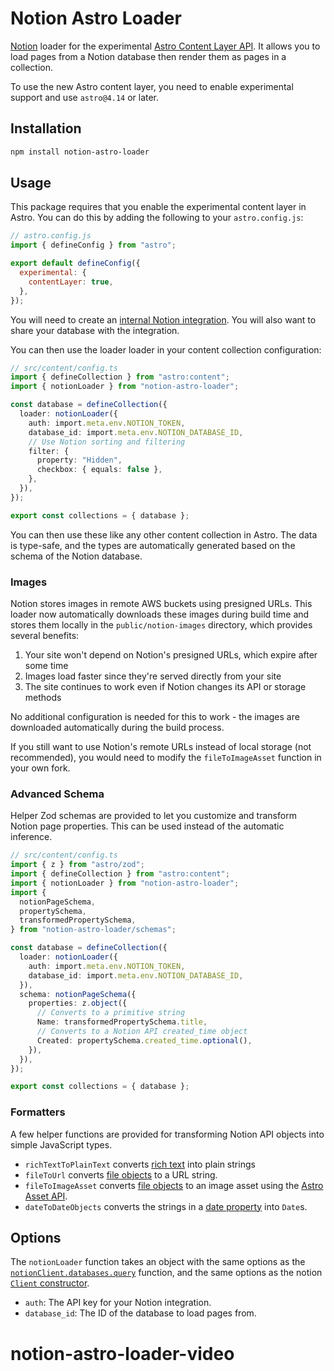# Notion Astro Loader

[Notion](https://developers.notion.com/) loader for the experimental [Astro Content Layer API](https://astro.build/blog/astro-4140/#experimental-content-layer-api). It allows you to load pages from a Notion database then render them as pages in a collection.

To use the new Astro content layer, you need to enable experimental support and use `astro@4.14` or later.

## Installation

```sh
npm install notion-astro-loader
```

## Usage

This package requires that you enable the experimental content layer in Astro. You can do this by adding the following to your `astro.config.js`:

```js
// astro.config.js
import { defineConfig } from "astro";

export default defineConfig({
  experimental: {
    contentLayer: true,
  },
});
```

You will need to create an [internal Notion integration](https://developers.notion.com/docs/authorization#internal-integration-auth-flow-set-up). You will also want to share your database with the integration.

You can then use the loader loader in your content collection configuration:

```ts
// src/content/config.ts
import { defineCollection } from "astro:content";
import { notionLoader } from "notion-astro-loader";

const database = defineCollection({
  loader: notionLoader({
    auth: import.meta.env.NOTION_TOKEN,
    database_id: import.meta.env.NOTION_DATABASE_ID,
    // Use Notion sorting and filtering
    filter: {
      property: "Hidden",
      checkbox: { equals: false },
    },
  }),
});

export const collections = { database };
```

You can then use these like any other content collection in Astro. The data is type-safe, and the types are automatically generated based on the schema of the Notion database.

### Images

Notion stores images in remote AWS buckets using presigned URLs. This loader now automatically downloads these images during build time and stores them locally in the `public/notion-images` directory, which provides several benefits:

1. Your site won't depend on Notion's presigned URLs, which expire after some time
2. Images load faster since they're served directly from your site
3. The site continues to work even if Notion changes its API or storage methods

No additional configuration is needed for this to work - the images are downloaded automatically during the build process.

If you still want to use Notion's remote URLs instead of local storage (not recommended), you would need to modify the `fileToImageAsset` function in your own fork.

### Advanced Schema

Helper Zod schemas are provided to let you customize and transform Notion page properties.
This can be used instead of the automatic inference.

```ts
// src/content/config.ts
import { z } from "astro/zod";
import { defineCollection } from "astro:content";
import { notionLoader } from "notion-astro-loader";
import {
  notionPageSchema,
  propertySchema,
  transformedPropertySchema,
} from "notion-astro-loader/schemas";

const database = defineCollection({
  loader: notionLoader({
    auth: import.meta.env.NOTION_TOKEN,
    database_id: import.meta.env.NOTION_DATABASE_ID,
  }),
  schema: notionPageSchema({
    properties: z.object({
      // Converts to a primitive string
      Name: transformedPropertySchema.title,
      // Converts to a Notion API created_time object
      Created: propertySchema.created_time.optional(),
    }),
  }),
});

export const collections = { database };
```

### Formatters

A few helper functions are provided for transforming Notion API objects into simple JavaScript types.

- `richTextToPlainText` converts [rich text](https://developers.notion.com/reference/rich-text) into plain strings
- `fileToUrl` converts [file objects](https://developers.notion.com/reference/file-object) to a URL string.
- `fileToImageAsset` converts [file objects](https://developers.notion.com/reference/file-object) to an image asset using the [Astro Asset API](https://docs.astro.build/en/reference/modules/astro-assets/#getimage).
- `dateToDateObjects` converts the strings in a [date property](https://developers.notion.com/reference/page-property-values#date) into `Date`s.

## Options

The `notionLoader` function takes an object with the same options as the [`notionClient.databases.query`](https://developers.notion.com/reference/post-database-query) function, and the same options as the notion [`Client` constructor](https://github.com/makenotion/notion-sdk-js?tab=readme-ov-file#client-options).

- `auth`: The API key for your Notion integration.
- `database_id`: The ID of the database to load pages from.

# notion-astro-loader-video

